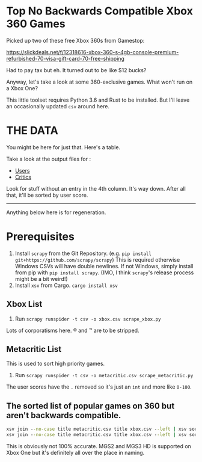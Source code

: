 # Top No Backwards Compatible Xbox 360 Games

Picked up two of these free Xbox 360s from Gamestop:

https://slickdeals.net/f/12318616-xbox-360-s-4gb-console-premium-refurbished-70-visa-gift-card-70-free-shipping

Had to pay tax but eh. It turned out to be like $12 bucks?

Anyway, let's take a look at some 360-exclusive games. What won't run on a Xbox One? 

This little toolset requires Python 3.6 and Rust to be installed. But I'll leave an occasionally updated `csv` around here.

# THE DATA

You might be here for just that. Here's a table. 

Take a look at the output files for :

* [Users](out_user.txt)
* [Critics](out_critic.txt)

Look for stuff without an entry in the 4th column. It's way down. After all that, it'll be sorted by user score.

-------

Anything below here is for regeneration.

# Prerequisites

1. Install `scrapy` from the Git Repository. (e.g. `pip install git+https://github.com/scrapy/scrapy`) This is required otherwise Windows CSVs will have double newlines. If not Windows, simply install from pip with `pip install scrapy`. (IMO, I think `scrapy`'s release process might be a bit weird!)
2. Install `xsv` from Cargo. `cargo install xsv`

## Xbox List

1. Run `scrapy runspider -t csv -o xbox.csv scrape_xbox.py`

Lots of corporatisms here. ® and ™ are to be stripped.

## Metacritic List

This is used to sort high priority games.

1. Run `scrapy runspider -t csv -o metacritic.csv scrape_metacritic.py`

The user scores have the `.` removed so it's just an `int` and more like `0-100`. 

## The sorted list of popular games on 360 but aren't backwards compatible.


```cmd
xsv join --no-case title metacritic.csv title xbox.csv --left | xsv sort -R -s 4,user_score | xsv table > out_user.txt
xsv join --no-case title metacritic.csv title xbox.csv --left | xsv sort -R -s 4,critic_score | xsv table > out_critic.txt
```

This is obviously not 100% accurate. MGS2 and MGS3 HD is supported on Xbox One but it's definitely all over the place in naming.